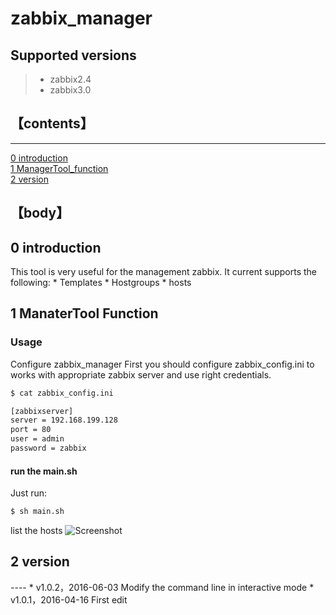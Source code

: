 # zabbix_manager
## Supported versions
> * zabbix2.4
> * zabbix3.0

## 【contents】
----

[0 introduction](#0)  
[1 ManagerTool_function ](#1)  
[2 version ](#3)  


## 【body】

<h2 name="0">0 introduction</h2>
This tool is very useful for the  management zabbix.
It current supports the following:
* Templates 
* Hostgroups
* hosts
<h2 name="1">1 ManaterTool Function</h2>

### Usage

Configure zabbix_manager
First you should configure zabbix_config.ini to works with appropriate zabbix server and use right credentials.
```bash
$ cat zabbix_config.ini

[zabbixserver]
server = 192.168.199.128
port = 80
user = admin
password = zabbix
``` 
#### run the main.sh
Just run: 
```bash
$ sh main.sh

```
list the hosts
![Screenshot](https://github.com/BillWang139967/zabbix_manager/raw/master/images/host_get.jpg)

<h2 name="2">2 version</h2>
----
* v1.0.2，2016-06-03 Modify the command line in interactive mode
* v1.0.1，2016-04-16 First edit
